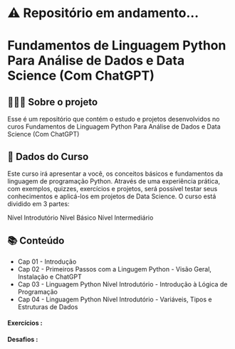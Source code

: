 # ⚠ Repositório em andamento...

# Fundamentos de Linguagem Python Para Análise de Dados e Data Science (Com ChatGPT)

## 👩🏾‍💻 Sobre o projeto

Esse é um repositório que contém o estudo e projetos desenvolvidos no curos Fundamentos de Linguagem Python Para Análise de Dados e Data Science (Com ChatGPT)

## 🎲 Dados do Curso

Este curso irá apresentar a você, os conceitos básicos e fundamentos da linguagem de programação Python. Através de uma experiência prática, com exemplos, quizzes, exercícios e projetos, será possível testar seus conhecimentos e aplicá-los em projetos de Data Science.
O curso está dividido em 3 partes:

Nível Introdutório
Nível Básico
Nível Intermediário

## 📚 Conteúdo
- Cap 01 - Introdução 
- Cap 02 - Primeiros Passos com a Lingugem Python - Visão Geral, Instalação e ChatGPT
- Cap 03 - Linguagem Python Nível Introdutório - Introdução à Lógica de Programação
- Cap 04 - Linguagem Python Nível Introdutório - Variáveis, Tipos e Estruturas de Dados

#### Exercícios :
#### Desafios :
